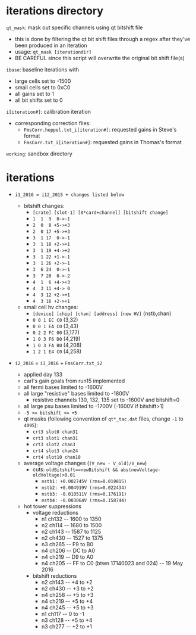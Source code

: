 iterations directory
====================

`qt_mask`: mask out specific channels using qt bitshift file
- this is done by filtering the qt bit shift files through a regex after
  they've been produced in an iteration
- usage: `qt_mask [iterationdir]`
- BE CAREFUL since this script will overwrite the original bit shift file(s)

`ibase`: baseline iterations with
- large cells set to -1500
- small cells set to 0xC0
- all gains set to 1
- all bit shifts set to 0

`i[iteration#]`: calibration iteration
- corresponding correction files:
  - `FmsCorr.heppel.txt_i[iteration#]`: requested gains in Steve's format
  - `FmsCorr.txt_i[iteration#]`: requested gains in Thomas's format

`working`: sandbox directory

iterations
==========
- `i1_2016 = i12_2015 + changes listed below`
  - bitshift changes:
    - `[crate] [slot-1] [8*card+channel] [bitshift change]`
    - `1  1  9  0->-1`
    - `2  0  8 +5->+3`
    - `2  0 17 +5->+3`
    - `3  1 17  0->-1`
    - `3  1 18 +2->+1`
    - `3  1 19 +4->+2`
    - `3  1 22 +1->-1`
    - `3  1 26 +2->-1`
    - `3  6 24  0->-1`
    - `3  7 20  0->-2`
    - `4  1  6 +4->+3`
    - `4  3 11 +4-> 0`
    - `4  3 12 +2->+1`
    - `4  3 16 +2->+1`
  - small cell hv changes:
    - `[device] [chip] [chan] [address] [new HV]` (nstb,chan)
    - `0 0 1 EC C0` (3,32)
    - `0 0 1 EA C0` (3,43)
    - `0 2 2 FC 00` (3,177)
    - `1 0 3 F6 D0` (4,219)
    - `1 0 3 FA B0` (4,208)
    - `1 2 1 E4 C0` (4,258)


- `i2_2016` = `i1_2016` + `FmsCorr.txt_i2`
  - applied day 133
  - carl's gain goals from run15 implemented
  - all fermi bases limited to -1600V
  - all large "resistive" bases limited to -1800V
    - resistive channels 130, 132, 135 set to -1600V and bitshift=0
  - all large psu bases limited to -1700V (-1600V if bitshift>1)
  - `-5 <= bitshift <= +5`
  - qt masks (following convention of `qt*_tac.dat` files, 
    change `-1` to `4095`):
    - `crt3 slot0 chan31`
    - `crt3 slot1 chan31`
    - `crt3 slot2 chan3`
    - `crt4 slot3 chan24`
    - `crt4 slot10 chan10`
  - average voltage changes (`(V_new - V_old)/V_new`)
    - cuts: `oldBitshift==newBitshift && abs(newVoltage-oldVoltage)>0.01`
      - `nstb1: +0.002745V (rms=0.019815)`
      - `nstb2: +0.004919V (rms=0.022434)`
      - `nstb3: -0.010511V (rms=0.176191)`
      - `nstb4: -0.003064V (rms=0.158744)`
  - hot tower suppressions
    - voltage reductions
      - n1 ch132 -- 1600 to 1350
      - n2 ch114 -- 1680 to 1500
      - n2 ch143 -- 1587 to 1125
      - n2 ch430 -- 1527 to 1375
      - n3 ch265 -- F9 to B0
      - n4 ch206 -- DC to A0
      - n4 ch219 -- D9 to A0
      - n4 ch205 -- FF to C0 (btwn 17140023 and 024) -- 19 May 2016
    - bitshift reductions
      - n2 ch143 -- +4 to +2
      - n2 ch430 -- +3 to +2
      - n4 ch258 -- +5 to +3
      - n4 ch219 -- +5 to +4
      - n4 ch245 -- +5 to +3
      - n1 ch117 --  0 to -1
      - n3 ch128 -- +5 to +4
      - n3 ch277 -- +2 to +1

